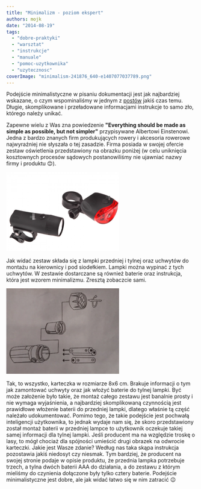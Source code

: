 ```yaml
---
title: "Minimalizm - poziom ekspert"
authors: mojk
date: "2014-08-19"
tags:
  - "dobre-praktyki"
  - "warsztat"
  - "instrukcje"
  - "manuale"
  - "pomoc-uzytkownika"
  - "uzytecznosc"
coverImage: "minimalism-241876_640-e1407077037789.png"
---
```


Podejście minimalistyczne w pisaniu dokumentacji jest jak najbardziej wskazane,
o czym wspominaliśmy w jednym z [postów](http://techwriter.pl/prostota-glupcze/)
jakiś czas temu. Długie, skomplikowane i przeładowane informacjami instrukcje to
samo zło, którego należy unikać.

Zapewne wielu z Was zna powiedzenie **"Everything should be made as simple as
possible, but not simpler"** przypisywane Albertowi Einstenowi. Jedna z bardzo
znanych firm produkujących rowery i akcesoria rowerowe najwyraźniej nie słyszała
o tej zasadzie. Firma posiada w swojej ofercie zestaw oświetlenia przedstawiony
na obrazku poniżej (w celu uniknięcia kosztownych procesów sądowych
postanowiliśmy nie ujawniać nazwy firmy i produktu 😊).

[![oswietlenie](images/oswietlenie-300x210.png)](http://techwriter.pl/wp-content/uploads/2014/08/oswietlenie.png)

Jak widać zestaw składa się z lampki przedniej i tylnej oraz uchwytów do montażu
na kierownicy i pod siodełkiem. Lampki można wypinać z tych uchwytów. W zestawie
dostarczane są również baterie oraz instrukcja, która jest wzorem minimalizmu.
Zresztą zobaczcie sami.

[![instrukcja_oswietlenie](images/instrukcja_oswietlenie-300x227.png)](http://techwriter.pl/wp-content/uploads/2014/08/instrukcja_oswietlenie.png)

Tak, to wszystko, karteczka w rozmiarze 8x6 cm. Brakuje informacji o tym jak
zamontować uchwyty oraz jak włożyć baterie do tylnej lampki. Być może założenie
było takie, że montaż całego zestawu jest banalnie prosty i nie wymaga
wyjaśnienia, a najbardziej skomplikowaną czynnością jest prawidłowe włożenie
baterii do przedniej lampki, dlatego właśnie tą część należało udokumentować.
Pomimo tego, że takie podejście jest pochwałą inteligencji użytkownika, to
jednak wydaje nam się, że skoro przedstawiony został montaż baterii w przedniej
lampce to użytkownik oczekuje takiej samej informacji dla tylnej lampki. Jeśli
producent ma na względzie troskę o lasy, to mógł chociaż dla spójności umieścić
drugi obrazek na odwrocie karteczki. Jakie jest Wasze zdanie? Według nas taka
skąpa instrukcja pozostawia jakiś niedosyt czy niesmak. Tym bardziej, że
producent na swojej stronie podaje w opisie produktu, że przednia lampka
potrzebuje trzech, a tylna dwóch baterii AAA do działania, a do zestawu z którym
mieliśmy do czynienia dołączone były tylko cztery baterie. Podejście
minimalistyczne jest dobre, ale jak widać łatwo się w nim zatracić 😉
